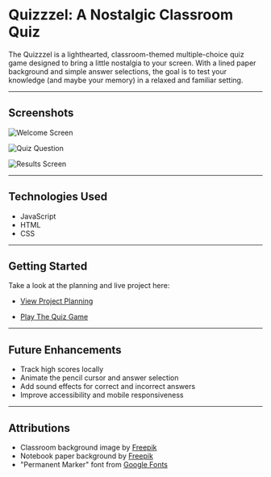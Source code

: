 # Quizzzel: A Nostalgic Classroom Quiz

The Quizzzel is a lighthearted, classroom-themed multiple-choice quiz game designed to bring a little nostalgia to your screen. With a lined paper background and simple answer selections, the goal is to test your knowledge (and maybe your memory) in a relaxed and familiar setting.

---

## Screenshots

![Welcome Screen](https://i.imgur.com/HHlaEoM.png)

![Quiz Question](https://i.imgur.com/dBQXSNA.png)


![Results Screen](https://i.imgur.com/1fPaebA.png)

---

## Technologies Used

- JavaScript
- HTML
- CSS

---

## Getting Started

Take a look at the planning and live project here:

- [View Project Planning](https://trello.com/b/HWlxqldk/the-quiz-game)

- [Play The Quiz Game](https://jimmyperez1.github.io/Quiz-Game/)

---

## Future Enhancements

- Track high scores locally
- Animate the pencil cursor and answer selection
- Add sound effects for correct and incorrect answers
- Improve accessibility and mobile responsiveness

---

## Attributions
- Classroom background image by [Freepik](https://www.freepik.com)
- Notebook paper background by [Freepik](https://www.freepik.com)
- "Permanent Marker" font from [Google Fonts](https://fonts.google.com/specimen/Permanent+Marker)
